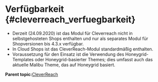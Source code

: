 # Verfügbarkeit {#cleverreach_verfuegbarkeit}

-   Derzeit \(24.09.2020\) ist das Modul für Cleverreach nicht in selbstgehosteten Shops enthalten und nur als separates Modul für Shopversionen bis 4.3.x verfügbar.
-   In Cloud Shops ist das CleverReach-Modul standardmäßig enthalten.
-   Voraussetzung für den Einsatz ist die Verwendung des Honeygrid-Templates oder Honeygrid-basierter Themes; dies umfasst auch das aktuelle Malibu Theme, das auf Honeygrid basiert.

**Parent topic:**[CleverReach](7_4_25_CleverReach.md)

